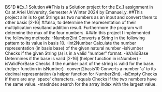 BS"D
#Ex_1 Solution 
##This is a Solution project for the Ex_1 assignment in Cs at Ariel University, Semester A Winter 2024 by Emanuel_y.
##This project aim is to get Strings as two numbers as an input and convert them to other basis [2-16] 
##also, to determine the representation of their multiplication resultand addition result. Furthermore the program will determine the max of the four numbers.
###In this project I implemented the following methods:
-Number2Int Converts a String in the following pattern <numberpart><base><numberOfBasis> to its value in basis 10.
-Int2Number Calculate the number representation (in basis base) of the given natural number
-isNumber Checks if the given String (a) is in a valid "number" format.
-isValidBase Determines if the base is valid [2-16] (helper function in isNumber)
-isValidForBase Checks if the number part of the string is valid for the base. (helper function in isNumber)
-convert2basis10 Converts a number 'a' to its decimal representation (a helper function for Number2Int).
-isEmpty Checks if there are any 'space' characters.
-equals Checks if the two numbers have the same value.
-maxIndex search for the array index with the largest value.

